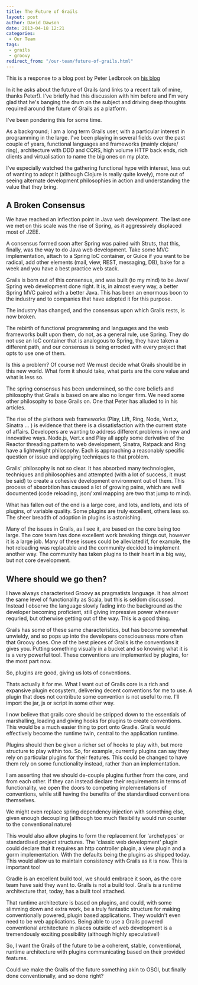 ```yaml
---
title: The Future of Grails
layout: post
author: David Dawson
date: 2013-04-18 12:21
categories:
 - Our Team
tags:
 - grails
 - groovy
redirect_from: "/our-team/future-of-grails.html"
---
```

This is a response to a blog post by Peter Ledbrook on <a href="http://www.cacoethes.co.uk/blog/groovyandgrails/where-next-for-grails">his blog</a>

In it he asks about the future of Grails (and links to a recent talk of mine, thanks Peter!). I've briefly had this discussion with him before and I'm very glad that he's banging the drum on the subject and driving deep thoughts required around the future of Grails as a platform.

I've been pondering this for some time.

As a background; I am a long term Grails user, with a particular interest in programming in the large. I've been playing in several fields over the past couple of years, functional languages and frameworks (mainly clojure/ ring), architecture with DDD and CQRS, high volume HTTP back ends, rich clients and virtualisation to name the big ones on my plate.

I've especially watched the gathering functional hype with interest, less out of wanting to adopt it (although Clojure is really quite lovely), more out of seeing alternate development philosophies in action and understanding the value that they bring.
<h2>A Broken Consensus</h2>
We have reached an inflection point in Java web development. The last one we met on this scale was the rise of Spring, as it aggressively displaced most of J2EE.

A consensus formed soon after Spring was paired with Struts, that this, finally, was the way to do Java web development. Take some MVC implementation, attach to a Spring IoC container, or Guice if you want to be radical, add other elements (mail, view, REST, messaging, DB), bake for a week and you have a best practice web stack.

Grails is born out of this consensus, and was built (to my mind) to be Java/ Spring web development done right. It is, in almost every way, a better Spring MVC paired with a better Java. This has been an enormous boon to the industry and to companies that have adopted it for this purpose.

The industry has changed, and the consensus upon which Grails rests, is now broken.

The rebirth of functional programming and languages and the web frameworks built upon them, do not, as a general rule, use Spring. They do not use an IoC container that is analogous to Spring, they have taken a different path, and our consensus is being erroded with every project that opts to use one of them.

Is this a problem? Of course not! We must decide what Grails should be in this new world. What form it should take, what parts are the core value and what is less so.

The spring consensus has been undermined, so the core beliefs and philosophy that Grails is based on are also no longer firm. We need some other philosophy to base Grails on. One that Peter has alluded to in his articles.

The rise of the plethora web frameworks (Play, Lift, Ring, Node, Vert.x, Sinatra ... ) is evidence that there is a dissatisfaction with the current state of affairs. Developers are wanting to address different problems in new and innovative ways. Node.js, Vert.x and Play all apply some derivative of the Reactor threading pattern to web development, Sinatra, Ratpack and Ring have a lightweight philosophy. Each is approaching a reasonably specific question or issue and applying techniques to that problem.

Grails' philosophy is not so clear. It has absorbed many technologies, techniques and philosophies and attempted (with a lot of success, it must be said) to create a cohesive development environment out of them. This process of absorbtion has caused a lot of growing pains, which are well documented (code reloading, json/ xml mapping are two that jump to mind).

What has fallen out of the end is a large core, and lots, and lots, and lots of plugins, of variable quality. Some plugins are truly excellent, others less so. The sheer breadth of adoption in plugins is astonishing.

Many of the issues in Grails, as I see it, are based on the core being too large. The core team has done excellent work breaking things out, however it is a large job. Many of these issues could be alleviated if, for example, the hot reloading was replacable and the community decided to implement another way. The community has taken plugins to their heart in a big way, but not core development.
<h2>Where should we go then?</h2>
I have always characterised Groovy as pragmatists language. It has almost the same level of functionality as Scala, but this is seldom discussed. Instead I observe the language slowly fading into the background as the developer becoming proficient, still giving impressive power whenever requried, but otherwise getting out of the way. This is a good thing.

Grails has some of these same characteristics, but has become somewhat unwieldy, and so pops up into the developers consciousness more often that Groovy does. One of the best pieces of Grails is the conventions it gives you. Putting something visually in a bucket and so knowing what it is is a very powerful tool. These conventions are implemented by plugins, for the most part now.

So, plugins are good, giving us lots of conventions.

Thats actually it for me. What I want out of Grails core is a rich and expansive plugin ecosystem, delivering decent conventions for me to use. A plugin that does not contribute some convention is not useful to me. I'll import the jar, js or script in some other way.

I now believe that grails core should be stripped down to the essentials of marshalling, loading and giving hooks for plugins to create conventions. This would be a much easier thing to port onto Gradle. Grails would effectively become the runtime twin, central to the application runtime.

Plugins should then be given a richer set of hooks to play with, but more structure to play within too. So, for example, currently plugins can say they rely on particular plugins for their features. This could be changed to have them rely on some functionality instead, rather than an implementation.

I am asserting that we should de-couple plugins further from the core, and from each other. If they can instead declare their requirements in terms of functionality, we open the doors to competing implementations of conventions, while still having the benefits of the standardised conventions themselves.

We might even replace spring dependency injection with something else, given enough decoupling (although too much flexibility would run counter to the conventional nature)

This would also allow plugins to form the replacement for 'archetypes' or standardised project structures. The 'classic web development' plugin could declare that it requires an http controller plugin, a view plugin and a gorm implementation. With the defaults being the plugins as shipped today. This would allow us to maintain consistency with Grails as it is now. This is important too!

Gradle is an excellent build tool, we should embrace it soon, as the core team have said they want to. Grails is not a build tool. Grails is a runtime architecture that, today, has a built tool attached.

That runtime architecture is based on plugins, and could, with some slimming down and extra work, be a truly fantastic structure for making conventionally powered, plugin based applications. They wouldn't even need to be web applications. Being able to use a Grails powered conventional architecture in places outside of web development is a tremendously exciting possibility (although highly speculative!)

So, I want the Grails of the future to be a coherent, stable, conventional, runtime architecture with plugins communicating based on their provided features.

Could we make the Grails of the future something akin to OSGI, but finally done conventionally, and so done right?